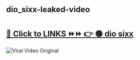 
 ## dio_sixx-leaked-video 

# <h2><a href="https://clipsfans.com/dio_sixx&ref=git">🔗 Click to LINKS ⏩⏩ 👉 🟢 dio sixx </a></h2>

<a href="https://clipsfans.com/dio_sixx&ref=git" rel="nofollow" data-target="animated-image.originalLink"><img src="https://i.ibb.co.com/xMMVF88/686577567.gif" alt="Viral Video Original" style="max-width: 100%; display: inline-block;" data-target="animated-image.originalImage"></a>
